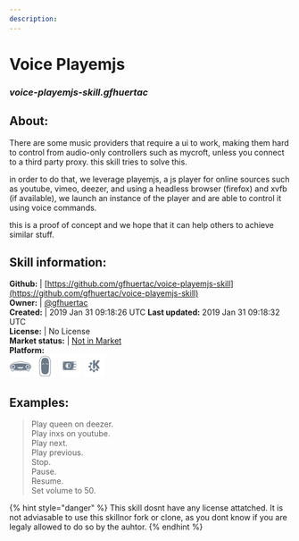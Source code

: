 ```yaml
---  
description:   
---  
```

# Voice Playemjs  
### _voice-playemjs-skill.gfhuertac_  
## About:  
There are some music providers that require a ui to work, making them hard to control from audio-only controllers such as mycroft, unless you connect to a third party proxy. this skill tries to solve this.

in order to do that, we leverage playemjs, a js player for online sources such as youtube, vimeo, deezer, and using a headless browser (firefox) and xvfb (if available), we launch an instance of the player and are able to control it using voice commands.

this is a proof of concept and we hope that it can help others to achieve similar stuff.

## Skill information:  
**Github:** | [https://github.com/gfhuertac/voice-playemjs-skill](https://github.com/gfhuertac/voice-playemjs-skill)  
**Owner:** | [@gfhuertac](https://github.com/gfhuertac)  
**Created:** | 2019 Jan 31 09:18:26 UTC  **Last updated:** 2019 Jan 31 09:18:32 UTC  
**License:** | No License  
**Market status:** | [Not in Market](https://market.mycroft.ai/skill/)  
**Platform:**  
 ![](../.gitbook/assets/mark-1-icon.png)  ![](../.gitbook/assets/mark-2-icon.png)  ![](../.gitbook/assets/picroft-icon.png)  ![](../.gitbook/assets/kde.png)   
## Examples:  
> Play queen on deezer.  
> Play inxs on youtube.  
> Play next.  
> Play previous.  
> Stop.  
> Pause.  
> Resume.  
> Set volume to 50.  
  
{% hint style="danger" %}
This skill dosnt have any license attatched. It is not adviasable to use this skillnor fork or clone, as you dont know if you are legaly allowed to do so by the auhtor.
{% endhint %}
